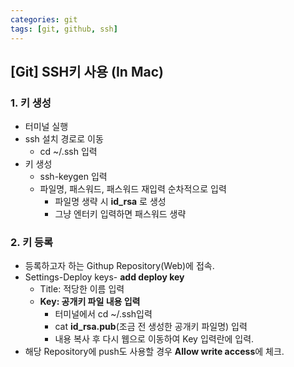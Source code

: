 ```yaml
---
categories: git
tags: [git, github, ssh]
---
```


## [Git] SSH키 사용 (In Mac)

### 1. 키 생성

- 터미널 실행
- ssh 설치 경로로 이동 
  - cd ~/.ssh 입력
- 키 생성 
  - ssh-keygen 입력
  - 파일명, 패스워드, 패스워드 재입력 순차적으로 입력
    - 파일명 생략 시 **id_rsa** 로 생성
    - 그냥 엔터키 입력하면 패스워드 생략



### 2. 키 등록

- 등록하고자 하는 Githup Repository(Web)에 접속.
- Settings-Deploy keys- **add deploy key**
  - Title: 적당한 이름 입력
  - **Key: 공개키 파일 내용 입력**
    - 터미널에서 cd ~/.ssh입력
    - cat **id_rsa.pub**(조금 전 생성한 공개키 파일명) 입력
    - 내용 복사 후 다시 웹으로 이동하여 Key 입력란에 입력.
- 해당 Repository에 push도 사용할 경우 **Allow write access**에 체크.
